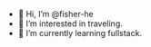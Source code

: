 - 👋 Hi, I’m @fisher-he
- 👀 I’m interested in traveling.
- 🌱 I’m currently learning fullstack.


<!---
fisher-he/fisher-he is a ✨ special ✨ repository because its `README.md` (this file) appears on your GitHub profile.
You can click the Preview link to take a look at your changes.
--->


